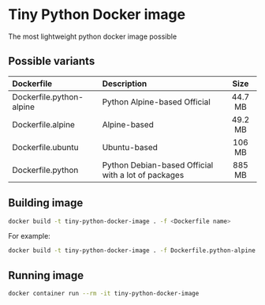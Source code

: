 # Tiny Python Docker image
The most lightweight python docker image possible

## Possible variants
| Dockerfile   | Description | Size |
| :----------- | :--- | :--: |
| Dockerfile.python-alpine | Python Alpine-based Official | 44.7 MB |
| Dockerfile.alpine | Alpine-based | 49.2 MB |
| Dockerfile.ubuntu | Ubuntu-based | 106 MB |
| Dockerfile.python | Python Debian-based Official with a lot of packages | 885 MB |

## Building image
```bash
docker build -t tiny-python-docker-image . -f <Dockerfile name>
```
For example:
```bash
docker build -t tiny-python-docker-image . -f Dockerfile.python-alpine
```


## Running image
```bash
docker container run --rm -it tiny-python-docker-image
```